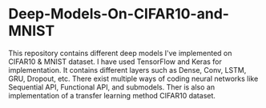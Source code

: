 # Deep-Models-On-CIFAR10-and-MNIST
This repository contains different deep models I've implemented on CIFAR10 &amp; MNIST dataset.
I have used TensorFlow and Keras for implementation.
It contains different layers such as Dense, Conv, LSTM, GRU, Dropout, etc.
There exist multiple ways of coding neural networks like Sequential API, Functional API, and submodels.
Ther is also an implementation of a transfer learning method CIFAR10 dataset.
